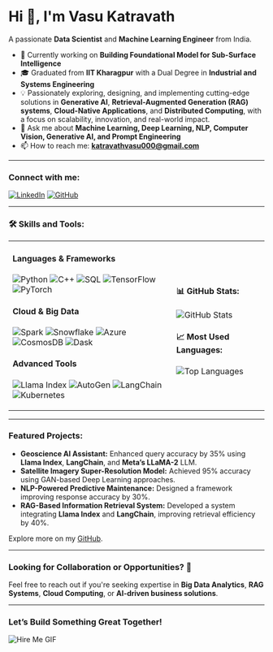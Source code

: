 # Hi 👋, I'm Vasu Katravath
A passionate **Data Scientist** and **Machine Learning Engineer** from India.

- 🌱 Currently working on **Building Foundational Model for Sub-Surface Intelligence**  
- 🎓 Graduated from **IIT Kharagpur** with a Dual Degree in **Industrial and Systems Engineering**  
- 💡 Passionately exploring, designing, and implementing cutting-edge solutions in **Generative AI**, **Retrieval-Augmented Generation (RAG) systems**, **Cloud-Native Applications**, and **Distributed Computing**, with a focus on scalability, innovation, and real-world impact.  
- 💬 Ask me about **Machine Learning, Deep Learning, NLP, Computer Vision, Generative AI, and Prompt Engineering**  
- 📫 How to reach me: **katravathvasu000@gmail.com**  

---

### Connect with me:
[![LinkedIn](https://img.shields.io/badge/LinkedIn-%230077B5.svg?style=for-the-badge&logo=linkedin&logoColor=white)](https://linkedin.com/in/vasu-katravath)
[![GitHub](https://img.shields.io/badge/GitHub-%2312100E.svg?style=for-the-badge&logo=github&logoColor=white)](https://github.com/Vasu2803k)

---

### 🛠️ Skills and Tools:

<table>
  <tr>
    <td>
      <h4>Languages & Frameworks</h4>
      <p>
        <img src="https://img.shields.io/badge/Python-3670A0?style=for-the-badge&logo=python&logoColor=ffdd54" alt="Python" />
        <img src="https://img.shields.io/badge/C++-00599C?style=for-the-badge&logo=cplusplus&logoColor=white" alt="C++" />
        <img src="https://img.shields.io/badge/SQL-005C84?style=for-the-badge&logo=amazon-dynamodb&logoColor=white" alt="SQL" />
        <img src="https://img.shields.io/badge/TensorFlow-FF6F00?style=for-the-badge&logo=tensorflow&logoColor=white" alt="TensorFlow" />
        <img src="https://img.shields.io/badge/PyTorch-EE4C2C?style=for-the-badge&logo=pytorch&logoColor=white" alt="PyTorch" />
      </p>
      <h4>Cloud & Big Data</h4>
      <p>
        <img src="https://img.shields.io/badge/Apache%20Spark-E25A1C?style=for-the-badge&logo=apachespark&logoColor=white" alt="Spark" />
        <img src="https://img.shields.io/badge/Snowflake-29B5E8?style=for-the-badge&logo=snowflake&logoColor=white" alt="Snowflake" />
        <img src="https://img.shields.io/badge/Azure-0078D4?style=for-the-badge&logo=microsoftazure&logoColor=white" alt="Azure" />
        <img src="https://img.shields.io/badge/CosmosDB-0078D4?style=for-the-badge&logo=azurecosmosdb&logoColor=white" alt="CosmosDB" />
        <img src="https://img.shields.io/badge/Dask-FF4500?style=for-the-badge&logo=dask&logoColor=white" alt="Dask" />
      </p>
      <h4>Advanced Tools</h4>
      <p>
        <img src="https://img.shields.io/badge/Llama%20Index-2A2A2A?style=for-the-badge&logo=llama&logoColor=white" alt="Llama Index" />
        <img src="https://img.shields.io/badge/AutoGen-00C4B3?style=for-the-badge&logoColor=white" alt="AutoGen" />
        <img src="https://img.shields.io/badge/LangChain-FFC107?style=for-the-badge&logo=langchain&logoColor=black" alt="LangChain" />
        <img src="https://img.shields.io/badge/Kubernetes-326CE5?style=for-the-badge&logo=kubernetes&logoColor=white" alt="Kubernetes" />
      </p>
    </td>
    <td>
      <h4>📊 GitHub Stats:</h4>
      <img src="https://github-readme-stats.vercel.app/api?username=Vasu2803k&show_icons=true&theme=radical" alt="GitHub Stats" />
      <h4>📈 Most Used Languages:</h4>
      <img src="https://github-readme-stats.vercel.app/api/top-langs/?username=Vasu2803k&layout=compact&theme=radical" alt="Top Languages" />
    </td>
  </tr>
</table>

---

### Featured Projects:
- **Geoscience AI Assistant:** Enhanced query accuracy by 35% using **Llama Index**, **LangChain**, and **Meta’s LLaMA-2** LLM.  
- **Satellite Imagery Super-Resolution Model:** Achieved 95% accuracy using GAN-based Deep Learning approaches.  
- **NLP-Powered Predictive Maintenance:** Designed a framework improving response accuracy by 30%.  
- **RAG-Based Information Retrieval System:** Developed a system integrating **Llama Index** and **LangChain**, improving retrieval efficiency by 40%.  

Explore more on my [GitHub](https://github.com/Vasu2803k).

---

### Looking for Collaboration or Opportunities? 🚀
Feel free to reach out if you're seeking expertise in **Big Data Analytics**, **RAG Systems**, **Cloud Computing**, or **AI-driven business solutions**.

---

### **Let’s Build Something Great Together!**
![Hire Me GIF](https://media.giphy.com/media/xT9IgzoKnwFNmISR8I/giphy.gif)
